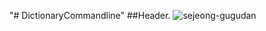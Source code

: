 "# DictionaryCommandline" 
##Header.
![sejeong-gugudan](https://user-images.githubusercontent.com/38174506/52629187-b88dbe00-2eeb-11e9-9bd6-33f4e7ae4f6f.jpg)
